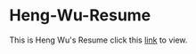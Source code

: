 # Heng-Wu-Resume
This is Heng Wu's Resume
click this 
[link](https://drive.google.com/file/d/0BxzkH6Jpg2jDX0tORWJnTm8yblE/view?usp=sharing) 
to view.
